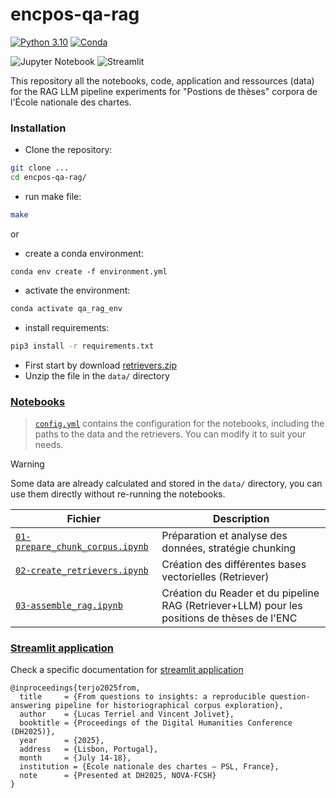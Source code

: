 # encpos-qa-rag

[![Python 3.10](https://img.shields.io/badge/python-3.10-blue.svg)](https://www.python.org/downloads/release/python-390/)
[![Conda](https://img.shields.io/badge/conda-available-green.svg)](https://docs.conda.io/en/latest/)

![Jupyter Notebook](https://img.shields.io/badge/jupyter-%23FA0F00.svg?style=for-the-badge&logo=jupyter&logoColor=white)
![Streamlit](https://img.shields.io/badge/Streamlit-%23FE4B4B.svg?style=for-the-badge&logo=streamlit&logoColor=white)


This repository all the notebooks, code, application and ressources (data) for the RAG LLM pipeline experiments
for "Postions de thèses" corpora de l'École nationale des chartes.

### Installation

- Clone the repository:
```bash
git clone ...
cd encpos-qa-rag/
```

- run make file: 
```bash
make
```

or

- create a conda environment:
```
conda env create -f environment.yml
```

- activate the environment:
```bash
conda activate qa_rag_env
```

- install requirements:
```bash
pip3 install -r requirements.txt
```

- First start by download [retrievers.zip]()
- Unzip the file in the `data/` directory


### [Notebooks](./notebooks) 

> [`config.yml`](./config.yml) contains the configuration for the notebooks, including the paths to the data and the retrievers. You can modify it to suit your needs.

> [!WARNING] 
> Some data are already calculated and stored in the `data/` directory, you can use them directly without re-running the notebooks.

| Fichier                                                                    | Description                                                                                |
|----------------------------------------------------------------------------|--------------------------------------------------------------------------------------------|
| [`01-prepare_chunk_corpus.ipynb`](notebooks/01-prepare_chunk_corpus.ipynb) | Préparation et analyse des données, stratégie chunking                                     |
| [`02-create_retrievers.ipynb`](notebooks/02-create_retrievers.ipynb)       | Création des différentes bases vectorielles (Retriever)                                    |
| [`03-assemble_rag.ipynb`](notebooks/03-create_qa_rag.ipynb)                | Création du Reader et du pipeline RAG (Retriever+LLM) pour les positions de thèses de l'ENC |


### [Streamlit application](./app/)

Check a specific documentation for [streamlit application](app/README.md)

```
@inproceedings{terjo2025from,
  title     = {From questions to insights: a reproducible question-answering pipeline for historiographical corpus exploration},
  author    = {Lucas Terriel and Vincent Jolivet},
  booktitle = {Proceedings of the Digital Humanities Conference (DH2025)},
  year      = {2025},
  address   = {Lisbon, Portugal},
  month     = {July 14-18},
  institution = {École nationale des chartes – PSL, France},
  note      = {Presented at DH2025, NOVA-FCSH}
}
```